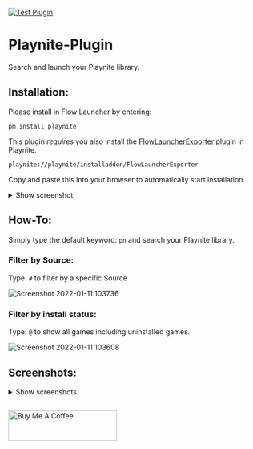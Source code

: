 [![Test Plugin](https://github.com/Garulf/Playnite-Plugin/actions/workflows/test-plugin.yml/badge.svg)](https://github.com/Garulf/Playnite-Plugin/actions/workflows/test-plugin.yml)
# Playnite-Plugin
Search and launch your Playnite library.

## Installation:

Please install in Flow Launcher by entering:
```
pm install playnite
```
This plugin _requires_ you also install the [FlowLauncherExporter](https://github.com/Garulf/FlowLauncherExporter) plugin in Playnite.
```
playnite://playnite/installaddon/FlowLauncherExporter
```
Copy and paste this into your browser to automatically start installation.

<details>
<summary>Show screenshot</summary>

![image](https://user-images.githubusercontent.com/535299/148974556-75f6c392-3000-4bf6-8e50-c3cfd38570fd.png)
</details>

## How-To:

Simply type the default keyword: `pn` and search your Playnite library.

### Filter by Source:

Type: `#` to filter by a specific Source

![Screenshot 2022-01-11 103736](https://user-images.githubusercontent.com/535299/148973352-27c22827-4a19-4975-83e6-24bc814103ca.png)


### Filter by install status:

Type: `@` to show all games including uninstalled games.

![Screenshot 2022-01-11 103608](https://user-images.githubusercontent.com/535299/148973214-aecfd4b9-20a5-4d55-a998-b6e972673187.png)


## Screenshots:
<details>
<summary>Show screenshots</summary>

![image](https://user-images.githubusercontent.com/535299/148699124-bbee3f77-c334-43b2-a41b-1cdd9ffc66d1.png)

![image](https://user-images.githubusercontent.com/535299/148699103-969410f3-9ad0-45f6-b1f9-d47fa58ee57a.png)
</details>


##
<a href="https://www.buymeacoffee.com/garulf" target="_blank"><img src="https://cdn.buymeacoffee.com/buttons/v2/default-green.png" alt="Buy Me A Coffee" style="height: 60px !important;width: 217px !important;" ></a>
